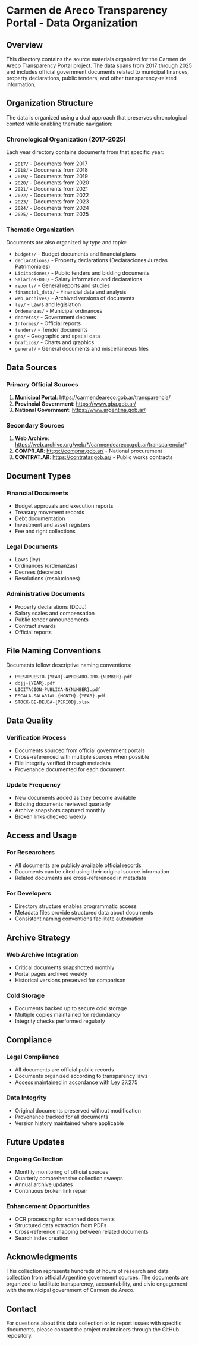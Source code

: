 # Carmen de Areco Transparency Portal - Data Organization

## Overview

This directory contains the source materials organized for the Carmen de Areco Transparency Portal project. The data spans from 2017 through 2025 and includes official government documents related to municipal finances, property declarations, public tenders, and other transparency-related information.

## Organization Structure

The data is organized using a dual approach that preserves chronological context while enabling thematic navigation:

### Chronological Organization (2017-2025)
Each year directory contains documents from that specific year:
- `2017/` - Documents from 2017
- `2018/` - Documents from 2018
- `2019/` - Documents from 2019
- `2020/` - Documents from 2020
- `2021/` - Documents from 2021
- `2022/` - Documents from 2022
- `2023/` - Documents from 2023
- `2024/` - Documents from 2024
- `2025/` - Documents from 2025

### Thematic Organization
Documents are also organized by type and topic:
- `budgets/` - Budget documents and financial plans
- `declarations/` - Property declarations (Declaraciones Juradas Patrimoniales)
- `Licitaciones/` - Public tenders and bidding documents
- `Salarios-DDJ/` - Salary information and declarations
- `reports/` - General reports and studies
- `financial_data/` - Financial data and analysis
- `web_archives/` - Archived versions of documents
- `ley/` - Laws and legislation
- `Ordenanzas/` - Municipal ordinances
- `decretos/` - Government decrees
- `Informes/` - Official reports
- `tenders/` - Tender documents
- `geo/` - Geographic and spatial data
- `Graficos/` - Charts and graphics
- `general/` - General documents and miscellaneous files

## Data Sources

### Primary Official Sources
1. **Municipal Portal**: https://carmendeareco.gob.ar/transparencia/
2. **Provincial Government**: https://www.gba.gob.ar/
3. **National Government**: https://www.argentina.gob.ar/

### Secondary Sources
1. **Web Archive**: https://web.archive.org/web/*/carmendeareco.gob.ar/transparencia/*
2. **COMPR.AR**: https://comprar.gob.ar/ - National procurement
3. **CONTRAT.AR**: https://contratar.gob.ar/ - Public works contracts

## Document Types

### Financial Documents
- Budget approvals and execution reports
- Treasury movement records
- Debt documentation
- Investment and asset registers
- Fee and right collections

### Legal Documents
- Laws (ley)
- Ordinances (ordenanzas)
- Decrees (decretos)
- Resolutions (resoluciones)

### Administrative Documents
- Property declarations (DDJJ)
- Salary scales and compensation
- Public tender announcements
- Contract awards
- Official reports

## File Naming Conventions

Documents follow descriptive naming conventions:
- `PRESUPUESTO-{YEAR}-APROBADO-ORD-{NUMBER}.pdf`
- `ddjj-{YEAR}.pdf`
- `LICITACION-PUBLICA-N{NUMBER}.pdf`
- `ESCALA-SALARIAL-{MONTH}-{YEAR}.pdf`
- `STOCK-DE-DEUDA-{PERIOD}.xlsx`

## Data Quality

### Verification Process
- Documents sourced from official government portals
- Cross-referenced with multiple sources when possible
- File integrity verified through metadata
- Provenance documented for each document

### Update Frequency
- New documents added as they become available
- Existing documents reviewed quarterly
- Archive snapshots captured monthly
- Broken links checked weekly

## Access and Usage

### For Researchers
- All documents are publicly available official records
- Documents can be cited using their original source information
- Related documents are cross-referenced in metadata

### For Developers
- Directory structure enables programmatic access
- Metadata files provide structured data about documents
- Consistent naming conventions facilitate automation

## Archive Strategy

### Web Archive Integration
- Critical documents snapshotted monthly
- Portal pages archived weekly
- Historical versions preserved for comparison

### Cold Storage
- Documents backed up to secure cold storage
- Multiple copies maintained for redundancy
- Integrity checks performed regularly

## Compliance

### Legal Compliance
- All documents are official public records
- Documents organized according to transparency laws
- Access maintained in accordance with Ley 27.275

### Data Integrity
- Original documents preserved without modification
- Provenance tracked for all documents
- Version history maintained where applicable

## Future Updates

### Ongoing Collection
- Monthly monitoring of official sources
- Quarterly comprehensive collection sweeps
- Annual archive updates
- Continuous broken link repair

### Enhancement Opportunities
- OCR processing for scanned documents
- Structured data extraction from PDFs
- Cross-reference mapping between related documents
- Search index creation

## Acknowledgments

This collection represents hundreds of hours of research and data collection from official Argentine government sources. The documents are organized to facilitate transparency, accountability, and civic engagement with the municipal government of Carmen de Areco.

## Contact

For questions about this data collection or to report issues with specific documents, please contact the project maintainers through the GitHub repository.
